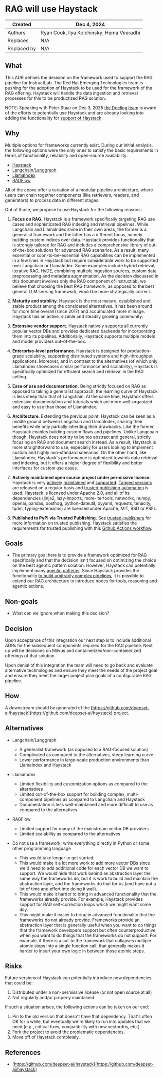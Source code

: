 # RAG  will use Haystack

| Created  | Dec 4, 2024 |
| -------- | -------- |
| Authors |  Ryan Cook, Ilya Kolchinsky, Hema Veeradhi |
| Replaces | N/A |
| Replaced by | N/A |

## What

This ADR defines the decision on the framework used to support the RAG pipeline for InstructLab. The Red Hat Emerging Technologies team is pushing for the adoption of Haystack to be used for the framework of the RAG offering. Haystack will handle the data ingestion and retrieval processes for this to be productized RAG solution.

NOTE: Speaking with Peter Staar on Dec 3, 2025 [the Docling team](https://github.com/DS4SD/docling) is aware of the efforts to potentially use Haystack and are already looking into adding the functionality for [support of Haystack](https://github.com/DS4SD/docling-haystack).

## Why

Multiple options for frameworks currently exist. During our initial analysis, the following options were the only ones to satisfy the basic requirements in terms of functionality, reliability and open-source availability:

- [Haystack](https://haystack.deepset.ai/)
- [Langchain/Langgraph](https://www.langchain.com/)
- [LlamaIndex](https://www.llamaindex.ai/)
- [RAGFlow](https://ragflow.io/)

All of the above offer a variation of a modular pipeline architecture, where users can chain together components (like retrievers, readers, and generators) to process data in different stages.

Out of those, we propose to use Haystack for the following reasons:

1. **Focus on RAG.** Haystack is a framework specifically targeting RAG use cases and sophisticated RAG indexing and retrieval pipelines. While Langchain and LlamaIndex shine in their own areas, the former is a generalist framework and the latter has a different focus, namely building custom indices over data. Haystack provides functionality that is strongly tailored for RAG and includes a comprehensive library of out-of-the-box solutions for advanced RAG scenarios. As a result, many essential or soon-to-be-essential RAG capabilities can be implemented in a few lines in Haystack but require considerable work to be supported over Langchain or LlamaIndex. Some examples include hybrid retrieval, iterative RAG, HyDE, combining multiple ingestion sources, custom data preprocessing and metadata augmentation. As the decision discussed in this document involves only the RAG component of Instructlab, we believe that choosing the best RAG framework, as opposed to the best general LLM serving framework, would be more strategically correct.

2. **Maturity and stability.** Haystack is the most mature, established and stable product among the considered alternatives. It has been around for more time overall (since 2017) and accumulated more mileage. Haystack has an active, sizable and steadily growing community.

3. **Extensive vendor support.** Haystack natively supports all currently popular vector DBs and provides dedicated backends for incorporating them into its pipelines. Additionally, Haystack supports multiple models and model providers out-of-the-box.

4. **Enterprise-level performance.** Haystack is designed for production-grade scalability, supporting distributed systems and high-throughput applications. Moreover, and in contrast to the alternatives (of which only LlamaIndex showcases similar performance and scalability), Haystack is specifically optimized for efficient search and retrieval in the RAG setting.

5. **Ease of use and documentation.** Being strictly focused on RAG as opposed to taking a generalist approach, the learning curve of Haystack is less steep than that of Langchain. At the same time, Haystack offers extensive documentation and tutorials which are more well-organized and easy to use than those of LlamaIndex.

6. **Architecture.** Extending the previous point, Haystack can be seen as a middle ground between Langchain and LlamaIndex, sharing their benefits while only partially inheriting their drawbacks. Like the former, Haystack enables building custom flows and pipelines. Unlike Langchain though, Haystack does not try to be too abstract and general, strictly focusing on RAG and document search instead. As a result, Haystack is more straightforward to use, especially for users looking to implement custom and highly non-standard scenarios. On the other hand, like LlamaIndex, Haystack's performance is optimized towards data retrieval and indexing, but it offers a higher degree of flexibility and better interfaces for custom use cases.

7. **Actively maintained open source project under permissive license.** Haystack is very [actively](https://github.com/deepset-ai/haystack/pulse/monthly) [maintained](https://github.com/deepset-ai/haystack/issues?q=is%3Aissue+is%3Aclosed) and [supported](https://github.com/deepset-ai/haystack/discussions). [Tagged versions](https://github.com/deepset-ai/haystack/releases) are released on a regular basis and [trusted publishing automation](https://github.com/deepset-ai/haystack/actions/workflows/pypi_release.yml) is used. Haystack is licensed under Apache 2.0, and all of its dependencies (jinja2, lazy-imports, more-itertools, networkx, numpy, openai, pandas, posthog, python-dateutil, pyyaml, requests, tenacity, tqdm, typing-extensions) are licensed under Apache, MIT, BSD or PSFL.

8. **Published to PyPI via Trusted Publishing.**
See [trusted-publishers](https://docs.pypi.org/trusted-publishers/) for more information on trusted publishing. Haystack satisfies the requirements for trusted publishing with this [Github Actions workflow](https://github.com/deepset-ai/haystack/actions/workflows/pypi_release.yml).

## Goals

- The primary goal here is to provide a framework optimized for RAG specifically and that the decision isn't focused on optimizing the choice on the best agentic pattern solution. However, Haystack can potentially implement many [agentic patterns](https://docs.haystack.deepset.ai/v1.22/docs/agent). Since Haystack provides the functionality [to build arbitrarily complex pipelines](https://docs.haystack.deepset.ai/docs/pipelines), it is possible to extend our RAG architecture to introduce nodes for tools, reasoning and agentic actions.

## Non-goals

- What can we ignore when making this decision?

## Decision

Upon acceptance of this integration our next step is to include additional ADRs for the subsequent components required for the RAG pipeline. Next up will be decisions on Milvus and containerized/non-containerized offerings of that solution.

Upon denial of this integration the team will need to go back and evaluate alternative technologies and ensure they meet the needs of the project goal and ensure they meet the larger project plan goals of a configurable RAG pipeline.

## How

A downstream should be generated of the [https://github.com/deepset-ai/haystack](https://github.com/deepset-ai/haystack) project.

## Alternatives

- Langchain/Langgraph
  - A generalist framework (as opposed to a RAG-focused solution)
  - Complicated as compared to the alternatives, steep learning curve
  - Lower performance in large-scale production environments than LlamaIndex and Haystack

- LlamaIndex
  - Limited flexibility and customization options as compared to the alternatives
  - Limited out-of-the-box support for building complex, multi-component pipelines as compared to Langchain and Haystack
  - Documentation is less well-maintained and more difficult to use as compared to the alternatives

- RAGFlow
  - Limited support for many of the mainstream vector DB providers
  - Limited scalability as compared to the alternatives

- Do not use a framework; write everything directly in Python or some other programming language
  - This would take longer to get started.
  - This would make it a lot more work to add more vector DBs since we'd need to add additional code for each vector DB we want to support. We would hide that work behind an abstraction layer the same way the frameworks do, but it is work to build and maintain the abstraction layer, and the frameworks do that for us (and have put a lot of time and effort into doing it well).
  - This would make it harder to bring in advanced functionality that the frameworks already provide. For example, Haystack provides support for RAG self-correction loops which we might want some day.
  - This might make it easier to bring in advanced functionality that the frameworks do not already provide. Frameworks provide an abstraction layer that is generally useful when you want to do things that the framework developers support but often counterproductive when you want to do things that the frameworks do not support. For example, if there is a call to the framework that collapses multiple atomic steps into a single function call, that generally makes it harder to insert your own logic in between those atomic steps.

## Risks

Future versions of Haystack can potentially introduce new dependencies, that could be:

1. Distributed under a non-permissive license (or not open source at all)
2. Not regularly and/or properly maintained

If such a situation arises, the following actions can be taken on our end:

1. Pin to the old version that doesn't have that dependency. That's often OK for a while, but eventually we're likely to run into updates that we need (e.g., critical fixes, compatibility with new vectordbs, etc.).
2. Fork the project to avoid the problematic dependencies.
3. Move off of Haystack completely.

## References

- [https://github.com/deepset-ai/haystack](https://github.com/deepset-ai/haystack)

